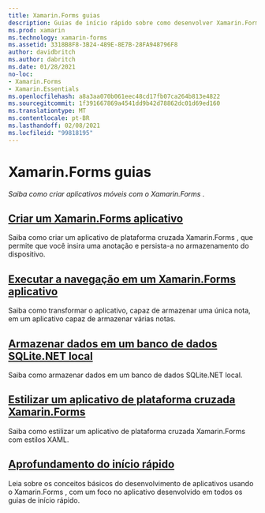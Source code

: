 ```yaml
---
title: Xamarin.Forms guias
description: Guias de início rápido sobre como desenvolver Xamarin.Forms aplicativos com o Visual Studio e o Visual Studio para Mac.
ms.prod: xamarin
ms.technology: xamarin-forms
ms.assetid: 3318B8F8-3B24-489E-8E7B-28FA948796F8
author: davidbritch
ms.author: dabritch
ms.date: 01/28/2021
no-loc:
- Xamarin.Forms
- Xamarin.Essentials
ms.openlocfilehash: a8a3aa070b061eec48cd17fb07ca264b813e4822
ms.sourcegitcommit: 1f391667869a4541dd9b42d78862dc01d69ed160
ms.translationtype: MT
ms.contentlocale: pt-BR
ms.lasthandoff: 02/08/2021
ms.locfileid: "99818195"
---
```

# <a name="xamarinforms-quickstarts"></a>Xamarin.Forms guias

_Saiba como criar aplicativos móveis com o Xamarin.Forms ._

## <a name="create-a-xamarinforms-application"></a>[Criar um Xamarin.Forms aplicativo](app.md)

Saiba como criar um aplicativo de plataforma cruzada Xamarin.Forms , que permite que você insira uma anotação e persista-a no armazenamento do dispositivo.

## <a name="perform-navigation-in-a-xamarinforms-application"></a>[Executar a navegação em um Xamarin.Forms aplicativo](navigation.md)

Saiba como transformar o aplicativo, capaz de armazenar uma única nota, em um aplicativo capaz de armazenar várias notas.

## <a name="store-data-in-a-local-sqlitenet-database"></a>[Armazenar dados em um banco de dados SQLite.NET local](database.md)

Saiba como armazenar dados em um banco de dados SQLite.NET local.

## <a name="style-a-cross-platform-xamarinforms-application"></a>[Estilizar um aplicativo de plataforma cruzada Xamarin.Forms](styling.md)

Saiba como estilizar um aplicativo de plataforma cruzada Xamarin.Forms com estilos XAML.

## <a name="quickstart-deep-dive"></a>[Aprofundamento do início rápido](deepdive.md)

Leia sobre os conceitos básicos do desenvolvimento de aplicativos usando o Xamarin.Forms , com um foco no aplicativo desenvolvido em todos os guias de início rápido.
